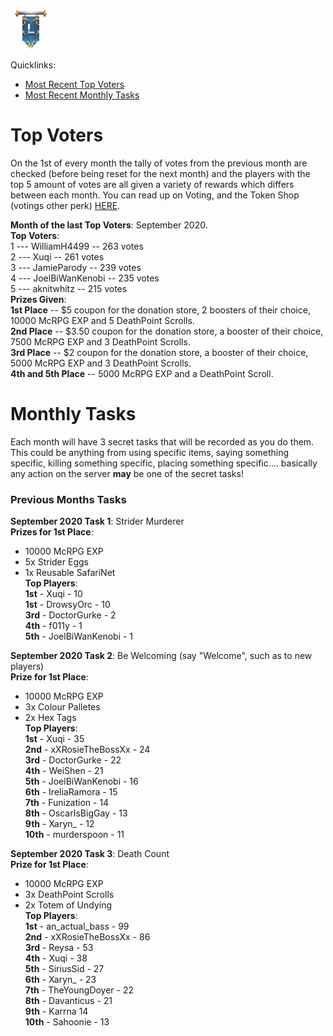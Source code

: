 ![ribbon](images/L-ribbon.png) 

Quicklinks:
- [Most Recent Top Voters](#top-voters)
- [Most Recent Monthly Tasks](#monthly-tasks)

# Top Voters

On the 1st of every month the tally of votes from the previous month are checked (before being reset for the next month) and the players with the top 5 amount of votes are all given a variety of rewards which differs between each month.
You can read up on Voting, and the Token Shop (votings other perk) [HERE](voting.md).

__**Month of the last Top Voters**__: September 2020.<br>
__**Top Voters**__:<br>
1 --- WilliamH4499 -- 263 votes<br>
2 --- Xuqi -- 261 votes<br>
3 --- JamieParody -- 239 votes<br>
4 --- JoelBiWanKenobi -- 235 votes<br>
5 --- aknitwhitz -- 215 votes<br>
__**Prizes Given**__:<br>
**1st Place** -- $5 coupon for the donation store, 2 boosters of their choice, 10000 McRPG EXP and 5 DeathPoint Scrolls.<br>
**2nd Place** -- $3.50 coupon for the donation store, a booster of their choice, 7500 McRPG EXP and 3 DeathPoint Scrolls.<br>
**3rd Place** -- $2 coupon for the donation store, a booster of their choice, 5000 McRPG EXP and 3 DeathPoint Scrolls.<br>
**4th and 5th Place** -- 5000 McRPG EXP and a DeathPoint Scroll.


# Monthly Tasks

Each month will have 3 secret tasks that will be recorded as you do them. This could be anything from using specific items, saying something specific, killing something specific, placing something specific.... basically any action on the server **may** be one of the secret tasks!

### Previous Months Tasks

**September 2020 Task 1**: Strider Murderer<br>
**Prizes for 1st Place**: <br>
- 10000 McRPG EXP<br>
- 5x Strider Eggs<br>
- 1x Reusable SafariNet<br>
**Top Players**:<br>
**1st** - Xuqi - 10<br>
**1st** - DrowsyOrc - 10<br>
**3rd** - DoctorGurke - 2<br>
**4th** - f011y - 1<br>
**5th** - JoelBiWanKenobi - 1<br>


**September 2020 Task 2**: Be Welcoming (say "Welcome", such as to new players)<br>
**Prize for 1st Place**: <br>
- 10000 McRPG EXP<br>
- 3x Colour Palletes<br>
- 2x Hex Tags<br>
**Top Players**:<br>
**1st** - Xuqi - 35<br>
**2nd** - xXRosieTheBossXx - 24<br>
**3rd** - DoctorGurke - 22<br>
**4th** - WeiShen - 21<br>
**5th** - JoelBiWanKenobi - 16<br>
**6th** - IreliaRamora - 15<br>
**7th** - Funization - 14<br>
**8th** - OscarIsBigGay - 13<br>
**9th** - Xaryn_ - 12<br>
**10th** - murderspoon - 11<br>


**September 2020 Task 3**: Death Count<br>
**Prize for 1st Place**:<br>
- 10000 McRPG EXP<br>
- 3x DeathPoint Scrolls<br>
- 2x Totem of Undying<br>
**Top Players**:<br>
**1st** - an_actual_bass - 99<br>
**2nd** - xXRosieTheBossXx - 86<br>
**3rd** - Reysa - 53<br>
**4th** - Xuqi - 38<br>
**5th** - SiriusSid - 27<br>
**6th** - Xaryn_ - 23<br>
**7th** - TheYoungDoyer - 22<br>
**8th** - Davanticus - 21<br>
**9th** - Karrna 14<br>
**10th** - Sahoonie - 13<br>
